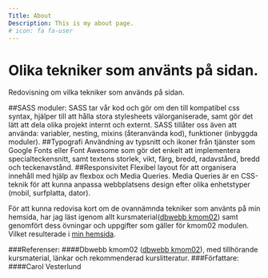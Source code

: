 ```yaml
---
Title: About
Description: This is my about page.
# icon: fa fa-user
---
```


Olika tekniker som använts på sidan.
======================================

Redovisning om vilka tekniker som används på sidan.


##SASS moduler:
SASS tar vår kod och gör om den till kompatibel css syntax, hjälper till att hålla stora stylesheets välorganiserade, samt gör det lätt att dela olika projekt internt och externt. SASS tillåter oss  även att använda: variabler, nesting, mixins (återanvända kod), funktioner (inbyggda moduler).
##Typografi
Användning av typsnitt och ikoner från tjänster som Google Fonts eller Font Awesome
som gör det enkelt att implementera specialteckensnitt, samt textens storlek, vikt, färg, bredd, radavstånd, bredd och teckenavstånd.
##Responsivitet
Flexibel layout för att organisera innehåll med hjälp av flexbox och Media Queries.
Media Queries är en CSS-teknik för att kunna anpassa webbplatsens design efter olika enhetstyper (mobil, surfplatta, dator).



För att kunna redovisa kort om de ovannämnda tekniker som använts på min hemsida, har jag läst igenom allt kursmaterial([dbwebb kmom02](https://dbwebb.se/kurser/design-v3/kmom02)) samt genomfört dess övningar och uppgifter som gäller för kmom02 modulen. Vilket resulterade i [min hemsida](http://www.student.bth.se/~cave24/dbwebb-kurser/design/me/portfolio/).




###Referenser: 
####Dbwebb kmom02 ([dbwebb kmom02](https://dbwebb.se/kurser/design-v3/kmom02)), med tillhörande kursmaterial, länkar och  rekommenderad kurslitteratur.
###Författare: 
####Carol Vesterlund

